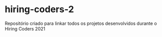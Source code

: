 # hiring-coders-2
Repositório criado para linkar todos os projetos desenvolvidos durante o Hiring Coders 2021
